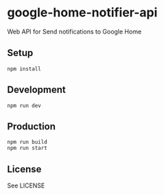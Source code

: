 # google-home-notifier-api

Web API for Send notifications to Google Home

## Setup

```shell
npm install
```

## Development

```shell
npm run dev
```

## Production

```shell
npm run build
npm run start
```

## License

See LICENSE
